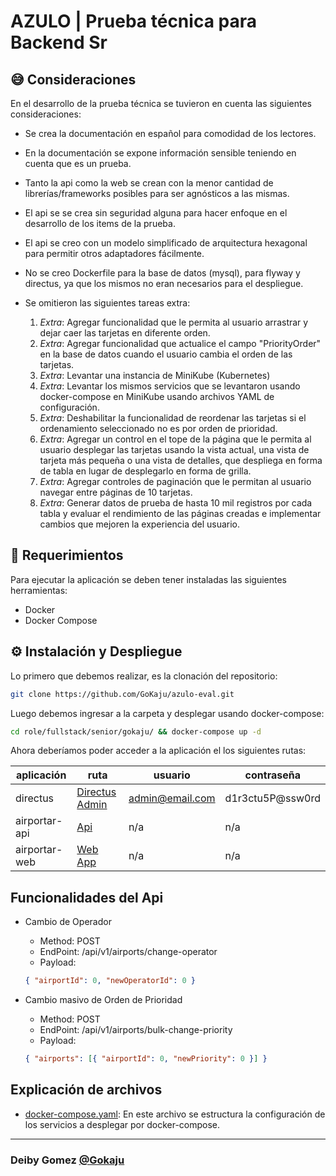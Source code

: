 # AZULO | Prueba técnica para Backend Sr

## 😅 Consideraciones

En el desarrollo de la prueba técnica se tuvieron en cuenta las siguientes consideraciones:

- Se crea la documentación en español para comodidad de los lectores.
- En la documentación se expone información sensible teniendo en cuenta que es un prueba.
- Tanto la api como la web se crean con la menor cantidad de librerías/frameworks posibles para ser agnósticos a las mismas.
- El api se se crea sin seguridad alguna para hacer enfoque en el desarrollo de los items de la prueba.
- El api se creo con un modelo simplificado de arquitectura hexagonal para permitir otros adaptadores fácilmente.
- No se creo Dockerfile para la base de datos (mysql), para flyway y directus, ya que los mismos no eran necesarios para el despliegue.
- Se omitieron las siguientes tareas extra:

  1. _Extra_: Agregar funcionalidad que le permita al usuario arrastrar y dejar caer las tarjetas en diferente orden.
  2. _Extra_: Agregar funcionalidad que actualice el campo "PriorityOrder" en la base de datos cuando el usuario cambia el orden de las tarjetas.
  3. _Extra_: Levantar una instancia de MiniKube (Kubernetes)
  4. _Extra_: Levantar los mismos servicios que se levantaron usando docker-compose en MiniKube usando archivos YAML de configuración.
  5. _Extra_: Deshabilitar la funcionalidad de reordenar las tarjetas si el ordenamiento seleccionado no es por orden de prioridad.
  6. _Extra_: Agregar un control en el tope de la página que le permita al usuario desplegar las tarjetas usando la vista actual, una vista de tarjeta más pequeña o una vista de detalles, que despliega en forma de tabla en lugar de desplegarlo en forma de grilla.
  7. _Extra_: Agregar controles de paginación que le permitan al usuario navegar entre páginas de 10 tarjetas.
  8. _Extra_: Generar datos de prueba de hasta 10 mil registros por cada tabla y evaluar el rendimiento de las páginas creadas e implementar cambios que mejoren la experiencia del usuario.

## 📌 Requerimientos

Para ejecutar la aplicación se deben tener instaladas las siguientes herramientas:

- Docker
- Docker Compose

## ⚙️ Instalación y Despliegue

Lo primero que debemos realizar, es la clonación del repositorio:

```bash
git clone https://github.com/GoKaju/azulo-eval.git
```

Luego debemos ingresar a la carpeta y desplegar usando docker-compose:

```bash
cd role/fullstack/senior/gokaju/ && docker-compose up -d
```

Ahora deberíamos poder acceder a la aplicación el los siguientes rutas:

| aplicación    | ruta                                    | usuario         | contraseña       |
| ------------- | --------------------------------------- | --------------- | ---------------- |
| directus      | [Directus Admin](http://localhost:8055) | admin@email.com | d1r3ctu5P@ssw0rd |
| airportar-api | [Api](http://localhost:3000)            | n/a             | n/a              |
| airportar-web | [Web App](http://localhost:3001)        | n/a             | n/a              |

## Funcionalidades del Api

- Cambio de Operador

  - Method: POST
  - EndPoint: /api/v1/airports/change-operator
  - Payload:

  ```json
  { "airportId": 0, "newOperatorId": 0 }
  ```

- Cambio masivo de Orden de Prioridad

  - Method: POST
  - EndPoint: /api/v1/airports/bulk-change-priority
  - Payload:

  ```json
  { "airports": [{ "airportId": 0, "newPriority": 0 }] }
  ```

## Explicación de archivos

- [docker-compose.yaml](./docker-compose.yaml): En este archivo se estructura la configuración de los servicios a desplegar por docker-compose.

---

### Deiby Gomez [@Gokaju](https://github.com/GoKaju)
